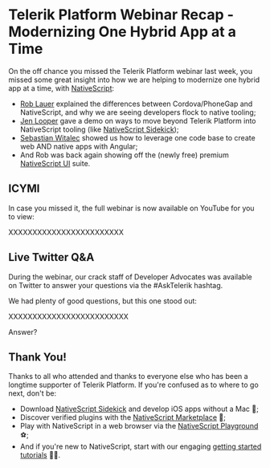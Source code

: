 # Telerik Platform Webinar Recap - Modernizing One Hybrid App at a Time

On the off chance you missed the Telerik Platform webinar last week, you missed some great insight into how we are helping to modernize one hybrid app at a time, with [NativeScript](https://www.nativescript.org/):

- [Rob Lauer](https://twitter.com/RobLauer) explained the differences between Cordova/PhoneGap and NativeScript, and why we are seeing developers flock to native tooling;
- [Jen Looper](https://twitter.com/jenlooper) gave a demo on ways to move beyond Telerik Platform into NativeScript tooling (like [NativeScript Sidekick](https://www.nativescript.org/nativescript-sidekick));
- [Sebastian Witalec](https://twitter.com/sebawita) showed us how to leverage one code base to create web AND native apps with Angular;
- And Rob was back again showing off the (newly free) premium [NativeScript UI](https://www.nativescript.org/ui-for-nativescript) suite.

## ICYMI

In case you missed it, the full webinar is now available on YouTube for you to view:

XXXXXXXXXXXXXXXXXXXXXXXX

## Live Twitter Q&A

During the webinar, our crack staff of Developer Advocates was available on Twitter to answer your questions via the #AskTelerik hashtag.

We had plenty of good questions, but this one stood out:

XXXXXXXXXXXXXXXXXXXXXXXXX

Answer?

## Thank You!

Thanks to all who attended and thanks to everyone else who has been a longtime supporter of Telerik Platform. If you're confused as to where to go next, don't be:

- Download [NativeScript Sidekick](https://www.nativescript.org/nativescript-sidekick) and develop iOS apps without a Mac 🎉;
- Discover verified plugins with the [NativeScript Marketplace](https://market.nativescript.org/) 🏪;
- Play with NativeScript in a web browser via the [NativeScript Playground](https://play.nativescript.org/) ⚽;
- And if you're new to NativeScript, start with our engaging [getting started tutorials](https://docs.nativescript.org/) 👩‍🏫.